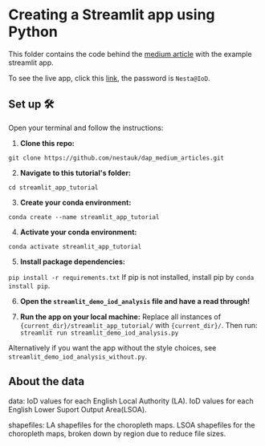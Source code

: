 # Creating a Streamlit app using Python

This folder contains the code behind the [medium article]() with the example streamlit app.

To see the live app, click this [link](), the password is `Nesta@IoD`.

## Set up 🛠️
Open your terminal and follow the instructions:
1. **Clone this repo:** 

`git clone https://github.com/nestauk/dap_medium_articles.git`

2. **Navigate to this tutorial's folder:** 

`cd streamlit_app_tutorial`

3. **Create your conda environment:** 

`conda create --name streamlit_app_tutorial`

4. **Activate your conda environment:** 

`conda activate streamlit_app_tutorial`

5. **Install package dependencies:** 

`pip install -r requirements.txt`
If pip is not installed, install pip by `conda install pip`.

6. **Open the `streamlit_demo_iod_analysis` file and have a read through!** 

7. **Run the app on your local machine:**
Replace all instances of `{current_dir}/streamlit_app_tutorial/` with `{current_dir}/`. Then run:
`streamlit run streamlit_demo_iod_analysis.py`

Alternatively if you want the app without the style choices, see `streamlit_demo_iod_analysis_without.py`.

## About the data
data:
IoD values for each English Local Authority (LA).
IoD values for each English Lower Suport Output Area(LSOA).

shapefiles: 
LA shapefiles for the choropleth maps.
LSOA shapefiles for the choropleth maps, broken down by region due to reduce file sizes.
